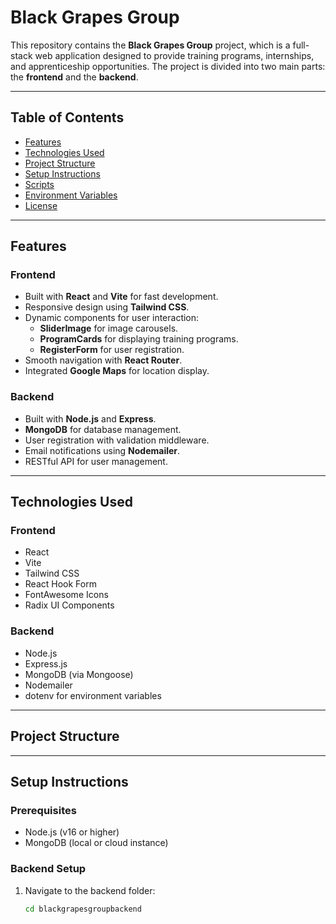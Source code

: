 # Black Grapes Group

This repository contains the **Black Grapes Group** project, which is a full-stack web application designed to provide training programs, internships, and apprenticeship opportunities. The project is divided into two main parts: the **frontend** and the **backend**.

---

## Table of Contents

- [Features](#features)
- [Technologies Used](#technologies-used)
- [Project Structure](#project-structure)
- [Setup Instructions](#setup-instructions)
- [Scripts](#scripts)
- [Environment Variables](#environment-variables)
- [License](#license)

---

## Features

### Frontend
- Built with **React** and **Vite** for fast development.
- Responsive design using **Tailwind CSS**.
- Dynamic components for user interaction:
  - **SliderImage** for image carousels.
  - **ProgramCards** for displaying training programs.
  - **RegisterForm** for user registration.
- Smooth navigation with **React Router**.
- Integrated **Google Maps** for location display.

### Backend
- Built with **Node.js** and **Express**.
- **MongoDB** for database management.
- User registration with validation middleware.
- Email notifications using **Nodemailer**.
- RESTful API for user management.

---

## Technologies Used

### Frontend
- React
- Vite
- Tailwind CSS
- React Hook Form
- FontAwesome Icons
- Radix UI Components

### Backend
- Node.js
- Express.js
- MongoDB (via Mongoose)
- Nodemailer
- dotenv for environment variables

---

## Project Structure

---

## Setup Instructions

### Prerequisites
- Node.js (v16 or higher)
- MongoDB (local or cloud instance)

### Backend Setup
1. Navigate to the backend folder:
   
   ```bash
   cd blackgrapesgroupbackend

